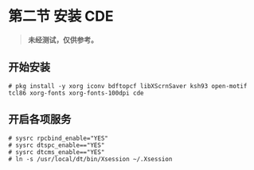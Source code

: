 # 第二节 安装 CDE

>**未经测试，仅供参考。**


## 开始安装

```
# pkg install -y xorg iconv bdftopcf libXScrnSaver ksh93 open-motif tcl86 xorg-fonts xorg-fonts-100dpi cde
```

## 开启各项服务

```
# sysrc rpcbind_enable="YES"
# sysrc dtspc_enable=="YES"
# sysrc dtcms_enable=="YES"
# ln -s /usr/local/dt/bin/Xsession ~/.Xsession 
```
